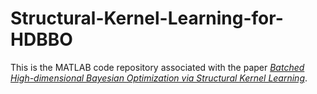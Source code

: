 # Structural-Kernel-Learning-for-HDBBO
This is the MATLAB code repository associated with the paper [_Batched High-dimensional Bayesian Optimization via Structural Kernel Learning_](https://arxiv.org/pdf/1703.01973.pdf).
